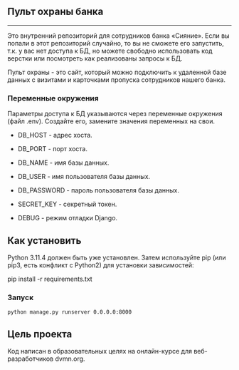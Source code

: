 ## Пульт охраны банка
____
Это внутренний репозиторий для сотрудников банка «Сияние». 
Если вы попали в этот репозиторий случайно, то вы не сможете
его запустить, т.к. у вас нет доступа к БД, но можете 
свободно использовать код верстки или посмотреть 
как реализованы запросы к БД.

Пульт охраны - это сайт, который можно подключить 
к удаленной базе данных с визитами и карточками 
пропуска сотрудников нашего банка.

### Переменные окружения
Параметры доступа к БД указываются через переменные 
окружения (файл .env). Создайте его,
замените значения переменных на свои.

* DB_HOST - адрес хоста.

* DB_PORT - порт хоста.

* DB_NAME - имя базы данных.

* DB_USER - имя пользователя базы данных.

* DB_PASSWORD - пароль пользователя базы данных.

* SECRET_KEY - секретный токен.

* DEBUG - режим отладки Django.

## Как установить

Python 3.11.4 должен быть уже установлен. Затем используйте pip 
(или pip3, есть конфликт с Python2) для установки зависимостей:

pip install -r requirements.txt

### Запуск
`````
python manage.py runserver 0.0.0.0:8000
`````
## Цель проекта

Код написан в образовательных целях на онлайн-курсе для веб-разработчиков dvmn.org.